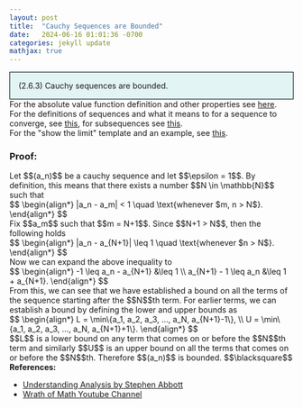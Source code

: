 ```yaml
---
layout: post
title:  "Cauchy Sequences are Bounded"
date:   2024-06-16 01:01:36 -0700
categories: jekyll update
mathjax: true
---
```

<div style="background-color: #E3F4F4; padding: 15px 15px 15px 15px; border:1px solid black;">
  (2.6.3) Cauchy sequences are bounded.
</div>
<!------------------------------------------------------------------------------------>
For the absolute value function definition and other properties see <a href="https://strncat.github.io/jekyll/update/2024/05/26/analysis-absolute-value-properties.html">here</a>.
<br>
For the definitions of sequences and what it means to for a sequence to converge, see <a href="https://strncat.github.io/jekyll/update/2024/05/21/analysis-seq-definitions.html">this</a>, for subsequences see <a href="https://strncat.github.io/jekyll/update/2024/02/10/analysis-seq-subsequences.html">this</a>.
<br>
For the "show the limit" template and an example, see <a href="https://strncat.github.io/jekyll/update/2024/05/12/analysis-seq-limit-template.html">this</a>.
<br>
<!------------------------------------------------------------------------------------>
<h3>Proof:</h3>
Let $$(a_n)$$ be a cauchy sequence and let $$\epsilon = 1$$. By definition, this means that there exists a number $$N \in \mathbb{N}$$ such that
<div>
	$$
	\begin{align*}
	|a_n - a_m| < 1 \quad \text{whenever $m, n > N$}.
	\end{align*}
	$$
</div>
Fix $$a_m$$ such that $$m = N+1$$. Since $$N+1 > N$$, then the following holds
<div>
	$$
	\begin{align*}
	|a_n - a_{N+1}| \leq 1 \quad \text{whenever $n > N$}.
	\end{align*}
	$$
</div>
Now we can expand the above inequality to
<div>
	$$
	\begin{align*}
	-1 \leq a_n - a_{N+1} &\leq 1 \\
	a_{N+1} - 1 \leq a_n &\leq 1 + a_{N+1}.
	\end{align*}
	$$
</div>
From this, we can see that we have established a bound on all the terms of the sequence starting after the $$N$$th term. For earlier terms, we can establish a bound by defining the lower and upper bounds as
<div>
	$$
	\begin{align*}
	L = \min\{a_1, a_2, a_3, ..., a_N, a_{N+1}-1\}, \\
	U = \min\{a_1, a_2, a_3, ..., a_N, a_{N+1}+1\}.
	\end{align*}
	$$
</div>
$$L$$ is a lower bound on any term that comes on or before the $$N$$th term and similarly $$U$$ is an upper bound on all the terms that comes on or before the $$N$$th. Therefore $$(a_n)$$ is bounded. $$\blacksquare$$
<br>
<!------------------------------------------------------------------------------------>
<b>References:</b>
<ul>
<li><a href="https://www.amazon.com/Understanding-Analysis-Undergraduate-Texts-Mathematics/dp/1493927116">Understanding Analysis by Stephen Abbott</a></li>
<li><a href="https://www.youtube.com/watch?v=1h_CErk0NFs">Wrath of Math Youtube Channel</a></li>
</ul>